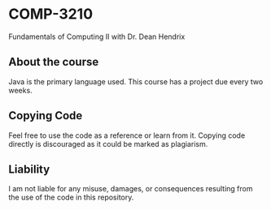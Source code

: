 # COMP-3210
Fundamentals of Computing II with Dr. Dean Hendrix

## About the course
Java is the primary language used. This course has a project due every two weeks.

## Copying Code
Feel free to use the code as a reference or learn from it. Copying code directly is discouraged as it could be marked as plagiarism.

## Liability
I am not liable for any misuse, damages, or consequences resulting from the use of the code in this repository.

